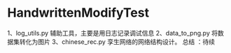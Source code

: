 # HandwrittenModifyTest
1、log_utils.py
辅助工具，主要是用日志记录调试信息
2、data_to_png.py
将数据集转化为图片
3、chinese_rec.py
孪生网络的网络结构设计。
总结 ：待续
 
